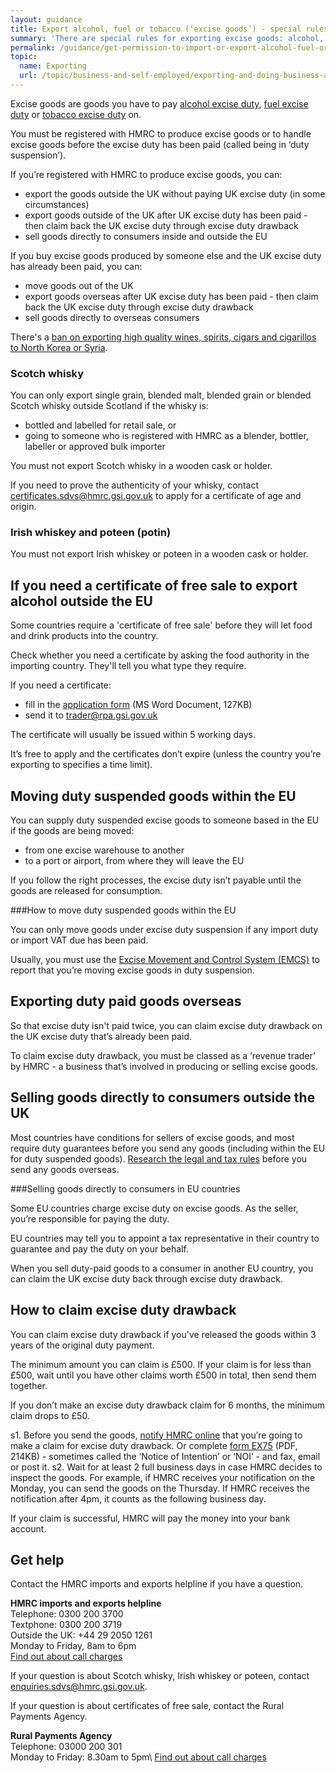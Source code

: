 ```yaml
---
layout: guidance
title: Export alcohol, fuel or tobacco (‘excise goods’) - special rules
summary: 'There are special rules for exporting excise goods: alcohol, fuel or tobacco.'
permalink: /guidance/get-permission-to-import-or-export-alcohol-fuel-or-tobacco-excise-goods.html
topic:
  name: Exporting
  url: /topic/business-and-self-employed/exporting-and-doing-business-abroad.html
---
```


Excise goods are goods you have to pay [alcohol excise duty](https://govuk-import-export.herokuapp.com/topic/business-tax/alcohol-duties), [fuel excise duty](https://govuk-import-export.herokuapp.com/topic/business-tax/fuel-duty) or [tobacco excise duty](https://govuk-import-export.herokuapp.com/topic/business-tax/tobacco-products-duty) on.


You must be registered with HMRC to produce excise goods or to handle excise goods before the excise duty has been paid (called being in ‘duty suspension’).


If you’re registered with HMRC to produce excise goods, you can:


- export the goods outside the UK without paying UK excise duty (in some circumstances)
- export goods outside of the UK  after UK excise duty has been paid - then claim back the UK excise duty through excise duty drawback
- sell goods directly to consumers inside and outside the EU


If you buy excise goods produced by someone else and the UK excise duty has already been paid, you can:


- move goods out of the UK
- export goods overseas after UK excise duty has been paid - then claim back the UK excise duty through excise duty drawback
- sell goods directly to overseas consumers


There's a [ban on exporting high quality wines, spirits, cigars and cigarillos to North Korea or Syria](/guidance/exporting-luxury-goods-north-korea.html).


### Scotch whisky


You can only export single grain, blended malt, blended grain or blended Scotch whisky outside Scotland if the whisky is:


- bottled and labelled for retail sale, or
- going to someone who is registered with HMRC as a blender, bottler, labeller or approved bulk importer


You must not export Scotch whisky in a wooden cask or holder.


If you need to prove the authenticity of your whisky, contact <certificates.sdvs@hmrc.gsi.gov.uk> to apply for a certificate of age and origin.


### Irish whiskey and poteen (potin)


You must not export Irish whiskey or poteen in a wooden cask or holder.


## If you need a certificate of free sale to export alcohol outside the EU

Some countries require a 'certificate of free sale' before they will let food and drink products into the country.

Check whether you need a certificate by asking the food authority in the importing country. They'll tell you what type they require.

If you need a certificate:

- fill in the [application form](https://www.gov.uk/government/uploads/system/uploads/attachment_data/file/484867/COFSApplicationExportNonEU_v2.0.doc) (MS Word Document, 127KB)
- send it to <trader@rpa.gsi.gov.uk>
 
The certificate will usually be issued within 5 working days.

It’s free to apply and the certificates don’t expire (unless the country you’re exporting to specifies a time limit).

## Moving duty suspended goods within the EU

You can supply duty suspended excise goods to someone based in the EU if the goods are being moved:

- from one excise warehouse to another
- to a port or airport, from where they will leave the EU

If you follow the right processes, the excise duty isn’t payable until the goods are released for consumption.

###How to move duty suspended goods within the EU

You can only move goods under excise duty suspension if any import duty or import VAT due has been paid.

Usually, you must use the [Excise Movement and Control System (EMCS)](https://www.gov.uk/guidance/excise-movement-and-control-system-how-to-register-and-use) to report that you’re moving excise goods in duty suspension.

## Exporting duty paid goods overseas

So that excise duty isn't paid twice, you can claim excise duty drawback on the UK excise duty that’s already been paid.

To claim excise duty drawback, you must be classed as a ‘revenue trader’ by HMRC - a business that’s involved in producing or selling excise goods. 

## Selling goods directly to consumers outside the UK

Most countries have conditions for sellers of excise goods, and most require duty guarantees before you send any goods (including within the EU for duty suspended goods). [Research the legal and tax rules](https://govuk-import-export.herokuapp.com/answer/choosing-export-market-ukti-experimental-sg.html) before you send any goods overseas.

###Selling goods directly to consumers in EU countries

Some EU countries charge excise duty on excise goods. As the seller, you’re responsible for paying the duty.

EU countries may tell you to appoint a tax representative in their country to guarantee and pay the duty on your behalf.

When you sell duty-paid goods  to a consumer in another EU country, you can claim the UK excise duty back through excise duty drawback.

## How to claim excise duty drawback

You can claim excise duty drawback if you've released the goods within 3 years of the original duty payment.

The minimum amount you can claim is £500. If your claim is for less than £500, wait until you have other claims worth £500 in total, then send them together.

If you don’t make an excise duty drawback claim for 6 months, the minimum claim drops to £50.

s1. Before you send the goods, [notify HMRC online](https://www.tax.service.gov.uk/forms/form/notice-of-intention-to-claim-drawback/new) that you’re going to make a claim for excise duty drawback. Or complete [form EX75](https://www.gov.uk/government/uploads/system/uploads/attachment_data/file/374377/ex75.pdf) (PDF, 214KB) - sometimes called the ‘Notice of Intention’ or ‘NOI’ - and fax, email or post it.
s2. Wait for at least 2 full business days in case HMRC decides to inspect the goods. For example, if HMRC receives your notification on the Monday, you can send the goods on the Thursday. If HMRC receives the notification after 4pm, it counts as the following business day.

If your claim is successful, HMRC will pay the money into your bank account.

## Get help

Contact the HMRC imports and exports helpline if you have a question.

**HMRC imports and exports helpline**  
Telephone: 0300 200 3700  
Textphone: 0300 200 3719  
Outside the UK: +44 29 2050 1261  
Monday to Friday, 8am to 6pm  
[Find out about call charges](/call-charges)  


If your question is about Scotch whisky, Irish whiskey or poteen, contact [enquiries.sdvs@hmrc.gsi.gov.uk](mailto:enquiries.sdvs@hmrc.gsi.gov.uk).


If your question is about certificates of free sale, contact the Rural Payments Agency.


**Rural Payments Agency**         
Telephone: 03000 200 301  
Monday to Friday: 8.30am to 5pm\\
[Find out about call charges](/call-charges)  
